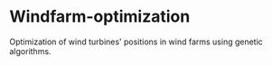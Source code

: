# Windfarm-optimization
Optimization of wind turbines' positions in wind farms using genetic algorithms.
